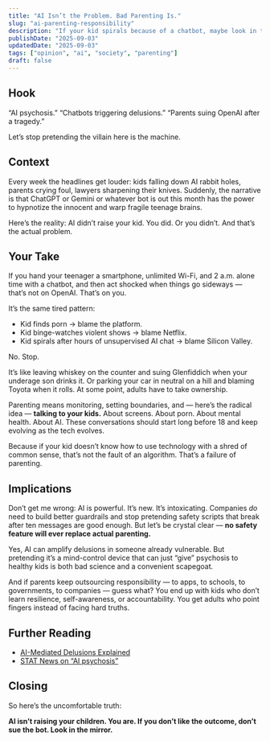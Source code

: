 ```yaml
---
title: "AI Isn’t the Problem. Bad Parenting Is."
slug: "ai-parenting-responsibility"
description: "If your kid spirals because of a chatbot, maybe look in the mirror before you sue Silicon Valley."
publishDate: "2025-09-03"
updatedDate: "2025-09-03"
tags: ["opinion", "ai", "society", "parenting"]
draft: false
---
```


## Hook
“AI psychosis.” “Chatbots triggering delusions.” “Parents suing OpenAI after a tragedy.”  

Let’s stop pretending the villain here is the machine.  

## Context
Every week the headlines get louder: kids falling down AI rabbit holes, parents crying foul, lawyers sharpening their knives. Suddenly, the narrative is that ChatGPT or Gemini or whatever bot is out this month has the power to hypnotize the innocent and warp fragile teenage brains.  

Here’s the reality: AI didn’t raise your kid. You did. Or you didn’t. And that’s the actual problem.  

## Your Take
If you hand your teenager a smartphone, unlimited Wi-Fi, and 2 a.m. alone time with a chatbot, and then act shocked when things go sideways — that’s not on OpenAI. That’s on you.  

It’s the same tired pattern:  
- Kid finds porn → blame the platform.  
- Kid binge-watches violent shows → blame Netflix.  
- Kid spirals after hours of unsupervised AI chat → blame Silicon Valley.  

No. Stop.  

It’s like leaving whiskey on the counter and suing Glenfiddich when your underage son drinks it. Or parking your car in neutral on a hill and blaming Toyota when it rolls. At some point, adults have to take ownership.  

Parenting means monitoring, setting boundaries, and — here’s the radical idea — **talking to your kids.** About screens. About porn. About mental health. About AI. These conversations should start long before 18 and keep evolving as the tech evolves.  

Because if your kid doesn’t know how to use technology with a shred of common sense, that’s not the fault of an algorithm. That’s a failure of parenting.  

## Implications
Don’t get me wrong: AI is powerful. It’s new. It’s intoxicating. Companies *do* need to build better guardrails and stop pretending safety scripts that break after ten messages are good enough. But let’s be crystal clear — **no safety feature will ever replace actual parenting.**  

Yes, AI can amplify delusions in someone already vulnerable. But pretending it’s a mind-control device that can just “give” psychosis to healthy kids is both bad science and a convenient scapegoat.  

And if parents keep outsourcing responsibility — to apps, to schools, to governments, to companies — guess what? You end up with kids who don’t learn resilience, self-awareness, or accountability. You get adults who point fingers instead of facing hard truths.  

## Further Reading
- [AI-Mediated Delusions Explained](/guides/ai-mediated-delusions)  
- [STAT News on “AI psychosis”](https://www.statnews.com/2025/09/02/ai-psychosis-chatbots-mental-health-delusions/)  

## Closing
So here’s the uncomfortable truth:  

**AI isn’t raising your children. You are. If you don’t like the outcome, don’t sue the bot. Look in the mirror.**

